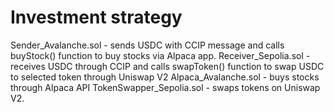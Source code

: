# Investment strategy

Sender_Avalanche.sol - sends USDC with CCIP message and calls buyStock() function to buy stocks via Alpaca app.
Receiver_Sepolia.sol - receives USDC through CCIP and calls swapToken() function to swap USDC to selected token through Uniswap V2
Alpaca_Avalanche.sol - buys stocks through Alpaca API
TokenSwapper_Sepolia.sol - swaps tokens on Uniswap V2.
